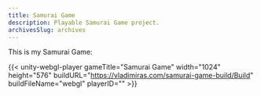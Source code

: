 ```yaml
---
title: Samurai Game
description: Playable Samurai Game project.
archivesSlug: archives
---
```

This is my Samurai Game:

{{< unity-webgl-player 
    gameTitle="Samurai Game"
    width="1024" 
    height="576"
    buildURL="https://vladimiras.com/samurai-game-build/Build" 
    buildFileName="webgl"
    playerID=""  >}}